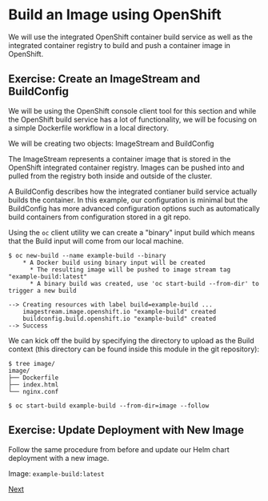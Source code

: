 # Build an Image using OpenShift

We will use the integrated OpenShift container build service as well as the integrated
container registry to build and push a container image in OpenShift.

## Exercise: Create an ImageStream and BuildConfig

We will be using the OpenShift console client tool for this section and while the OpenShift
build service has a lot of functionality, we will be focusing on a simple Dockerfile workflow
in a local directory.

We will be creating two objects: ImageStream and BuildConfig

The ImageStream represents a container image that is stored in the OpenShift integrated container
registry. Images can be pushed into and pulled from the registry both inside and outside of the
cluster.

A BuildConfig describes how the integrated contianer build service actually builds the container.
In this example, our configuration is minimal but the BuildConfig has more advanced configuration
options such as automatically build containers from configuration stored in a git repo.

Using the `oc` client utility we can create a "binary" input build which means that the Build input
will come from our local machine.

```
$ oc new-build --name example-build --binary
    * A Docker build using binary input will be created
      * The resulting image will be pushed to image stream tag "example-build:latest"
      * A binary build was created, use 'oc start-build --from-dir' to trigger a new build

--> Creating resources with label build=example-build ...
    imagestream.image.openshift.io "example-build" created
    buildconfig.build.openshift.io "example-build" created
--> Success
```

We can kick off the build by specifying the directory to upload as the Build context (this directory
can be found inside this module in the git repository):

```
$ tree image/
image/
├── Dockerfile
├── index.html
└── nginx.conf
```

```
$ oc start-build example-build --from-dir=image --follow
```

## Exercise: Update Deployment with New Image

Follow the same procedure from before and update our Helm chart deployment with a new image.

Image: `example-build:latest`

[Next](06_next_steps.md)
